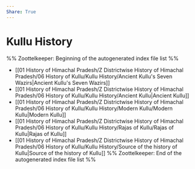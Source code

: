 ```yaml
---
Share: True
---
```

# Kullu History
%% Zoottelkeeper: Beginning of the autogenerated index file list  %%
-  [[01 History of Himachal Pradesh/Z Districtwise History of Himachal Pradesh/06 History of Kullu/Kullu History/Ancient Kullu's Seven Wazirs|Ancient Kullu's Seven Wazirs]]
-  [[01 History of Himachal Pradesh/Z Districtwise History of Himachal Pradesh/06 History of Kullu/Kullu History/Ancient Kullu|Ancient Kullu]]
-  [[01 History of Himachal Pradesh/Z Districtwise History of Himachal Pradesh/06 History of Kullu/Kullu History/Modern Kullu/Modern Kullu|Modern Kullu]]
-  [[01 History of Himachal Pradesh/Z Districtwise History of Himachal Pradesh/06 History of Kullu/Kullu History/Rajas of Kullu/Rajas of Kullu|Rajas of Kullu]]
-  [[01 History of Himachal Pradesh/Z Districtwise History of Himachal Pradesh/06 History of Kullu/Kullu History/Source of the history of Kullu|Source of the history of Kullu]]
%% Zoottelkeeper: End of the autogenerated index file list  %%
